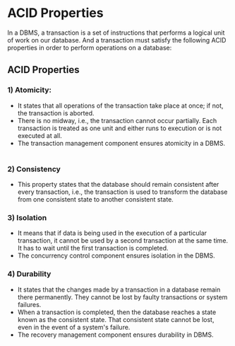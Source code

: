 # ACID Properties

In a DBMS, a transaction is a set of instructions that performs a logical unit of work on our database. And a transaction must satisfy the following ACID properties in order to perform operations on a database:

## ACID Properties
### 1) Atomicity:
- It states that all operations of the transaction take place at once; if not, the transaction is aborted.
- There is no midway, i.e., the transaction cannot occur partially. Each transaction is treated as one unit and either runs to execution or is not executed at all.
- The transaction management component ensures atomicity in a DBMS.
  
### 2) Consistency
- This property states that the database should remain consistent after every transaction, i.e., the transaction is used to transform the database from one consistent state to another consistent state.
  
### 3) Isolation
- It means that if data is being used in the execution of a particular transaction, it cannot be used by a second transaction at the same time. It has to wait until the first transaction is completed.
- The concurrency control component ensures isolation in the DBMS.
  
### 4) Durability
- It states that the changes made by a transaction in a database remain there permanently. They cannot be lost by faulty transactions or system failures.
- When a transaction is completed, then the database reaches a state known as the consistent state. That consistent state cannot be lost, even in the event of a system's failure.
- The recovery management component ensures durability in DBMS.



















